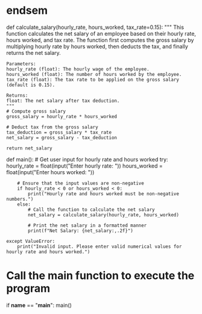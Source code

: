 # endsem
def calculate_salary(hourly_rate, hours_worked, tax_rate=0.15):
    """
    This function calculates the net salary of an employee based on their hourly rate,
    hours worked, and tax rate. The function first computes the gross salary by multiplying
    hourly rate by hours worked, then deducts the tax, and finally returns the net salary.
    
    Parameters:
    hourly_rate (float): The hourly wage of the employee.
    hours_worked (float): The number of hours worked by the employee.
    tax_rate (float): The tax rate to be applied on the gross salary (default is 0.15).
    
    Returns:
    float: The net salary after tax deduction.
    """
    # Compute gross salary
    gross_salary = hourly_rate * hours_worked
    
    # Deduct tax from the gross salary
    tax_deduction = gross_salary * tax_rate
    net_salary = gross_salary - tax_deduction
    
    return net_salary

def main():
    # Get user input for hourly rate and hours worked
    try:
        hourly_rate = float(input("Enter hourly rate: "))
        hours_worked = float(input("Enter hours worked: "))
        
        # Ensure that the input values are non-negative
        if hourly_rate < 0 or hours_worked < 0:
            print("Hourly rate and hours worked must be non-negative numbers.")
        else:
            # Call the function to calculate the net salary
            net_salary = calculate_salary(hourly_rate, hours_worked)
            
            # Print the net salary in a formatted manner
            print(f"Net Salary: {net_salary:,.2f}")
    
    except ValueError:
        print("Invalid input. Please enter valid numerical values for hourly rate and hours worked.")

# Call the main function to execute the program
if __name__ == "__main__":
    main()
